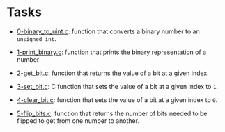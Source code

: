 # Tasks

  * [0-binary_to_uint.c](./0-binary_to_uint.c):  function that converts a binary number
  to an `unsigned int`.

  * [1-print_binary.c](./1-print_binary.c): function that prints the binary representation
  of a number

  * [2-get_bit.c](./2-get_bit.c): function that returns the value of a bit at a
  given index.

  * [3-set_bit.c](./3-set_bit.c): C function that sets the value of a bit at a given index
  to `1`.

  * [4-clear_bit.c](./4-clear_bit.c): function that sets the value of a bit at
  a given index to `0`.

  * [5-flip_bits.c](./5-flip_bits.c): function that returns the number of bits needed
  to be flipped to get from one number to another.